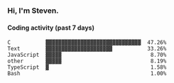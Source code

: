 ### Hi, I'm Steven.

#### Coding activity (past 7 days)
```
C           ▓▓▓▓▓▓▓▓▓▓▓▓▓▓▓▓▓▓▓▓▓▓▓▓▓▓▓▓▓▓  47.26%
Text        ▓▓▓▓▓▓▓▓▓▓▓▓▓▓▓▓▓▓▓▓▓           33.26%
JavaScript  ▓▓▓▓▓                            8.70%
other       ▓▓▓▓▓                            8.19%
TypeScript  ▓                                1.58%
Bash                                         1.00%
```
